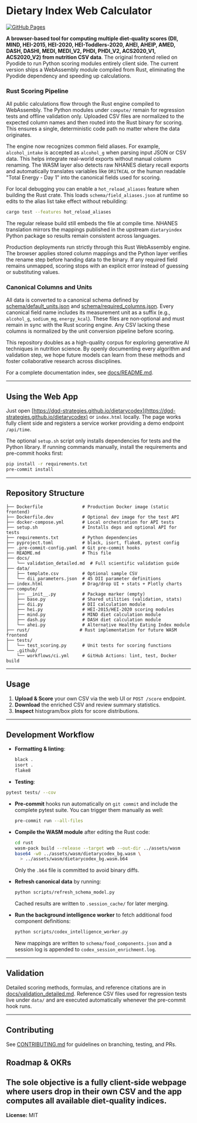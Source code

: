 # Dietary Index Web Calculator

[![GitHub Pages](https://img.shields.io/badge/view-online-blue)](https://dgd-strategies.github.io/dietarycodex/)

**A browser-based tool for computing multiple diet-quality scores (DII, MIND, HEI-2015, HEI-2020, HEI-Toddlers-2020, AHEI, AHEIP, AMED, DASH, DASHI, MEDI, MEDI_V2, PHDI, PHDI_V2, ACS2020_V1, ACS2020_V2) from nutrition CSV data**. The original frontend relied on Pyodide to run Python scoring modules entirely client side. The current version ships a WebAssembly module compiled from Rust, eliminating the Pyodide dependency and speeding up calculations.

### Rust Scoring Pipeline

All public calculations flow through the Rust engine compiled to WebAssembly. The
Python modules under `compute/` remain for regression tests and offline
validation only. Uploaded CSV files are normalized to the expected column names
and then routed into the Rust binary for scoring. This ensures a single,
deterministic code path no matter where the data originates.

The engine now recognizes common field aliases. For example,
`alcohol_intake` is accepted as `alcohol_g` when parsing input
JSON or CSV data. This helps integrate real-world exports without
manual column renaming.
The WASM layer also detects raw NHANES dietary recall exports and
automatically translates variables like `DR1TKCAL` or the human readable
"Total Energy - Day 1" into the canonical fields used for scoring.

For local debugging you can enable a `hot_reload_aliases` feature when
building the Rust crate. This loads `schema/field_aliases.json` at
runtime so edits to the alias list take effect without rebuilding:

```bash
cargo test --features hot_reload_aliases
```
The regular release build still embeds the file at compile time.
NHANES translation mirrors the mappings published in the upstream
`dietaryindex` Python package so results remain consistent across languages.

Production deployments run strictly through this Rust WebAssembly engine. The
browser applies stored column mappings and the Python layer verifies the rename
step before handing data to the binary. If any required field remains unmapped,
scoring stops with an explicit error instead of guessing or substituting values.

### Canonical Columns and Units

All data is converted to a canonical schema defined by
[schema/default_units.json](schema/default_units.json) and
[schema/required_columns.json](schema/required_columns.json).
Every canonical field name includes its measurement unit as a suffix
(e.g., `alcohol_g`, `sodium_mg`, `energy_kcal`). These files are
non‑optional and must remain in sync with the Rust scoring engine.
Any CSV lacking these columns is normalized by the unit conversion
pipeline before scoring.

This repository doubles as a high-quality corpus for exploring generative AI techniques in nutrition science. By openly documenting every algorithm and validation step, we hope future models can learn from these methods and foster collaborative research across disciplines.

For a complete documentation index, see [docs/README.md](docs/README.md).

---

## Using the Web App

Just open [https://dgd-strategies.github.io/dietarycodex](https://dgd-strategies.github.io/dietarycodex) or `index.html` locally. The page works fully client side and registers a service worker providing a demo endpoint `/api/time`.

The optional `setup.sh` script only installs dependencies for tests and the Python library.
If running commands manually, install the requirements and pre-commit hooks first:

```bash
pip install -r requirements.txt
pre-commit install
```

---

## Repository Structure

```
├── Dockerfile               # Production Docker image (static frontend)
├── Dockerfile.dev           # Optional dev image for the test API
├── docker-compose.yml       # Local orchestration for API tests
├── setup.sh                 # Installs deps and optional API for tests
├── requirements.txt         # Python dependencies
├── pyproject.toml           # black, isort, flake8, pytest config
├── .pre-commit-config.yaml  # Git pre-commit hooks
├── README.md                # This file
├── docs/
│   └── validation_detailed.md  # Full scientific validation guide
├── data/
│   ├── template.csv         # Optional sample CSV
│   └── dii_parameters.json  # 45 DII parameter definitions
├── index.html               # Drag/drop UI + stats + Plotly charts
├── compute/
│   ├── __init__.py          # Package marker (empty)
│   ├── base.py              # Shared utilities (validation, stats)
│   ├── dii.py               # DII calculation module
│   ├── hei.py               # HEI-2015/HEI-2020 scoring modules
│   ├── mind.py              # MIND diet calculation module
│   ├── dash.py              # DASH diet calculation module
│   └── ahei.py              # Alternative Healthy Eating Index module
├── rust/                   # Rust implementation for future WASM frontend
├── tests/
│   └── test_scoring.py      # Unit tests for scoring functions
└── .github/
    └── workflows/ci.yml     # GitHub Actions: lint, test, Docker build
```

---

## Usage

1. **Upload & Score** your own CSV via the web UI or `POST /score` endpoint.
2. **Download** the enriched CSV and review summary statistics.
3. **Inspect** histogram/box plots for score distributions.

---

## Development Workflow

- **Formatting & linting**:

  ```bash
  black .
  isort .
  flake8
  ```

- **Testing**:

```bash
pytest tests/ --cov
```

- **Pre-commit** hooks run automatically on `git commit` and include the
  complete pytest suite. You can trigger them manually as well:
  ```bash
  pre-commit run --all-files
  ```
- **Compile the WASM module** after editing the Rust code:
  ```bash
  cd rust
  wasm-pack build --release --target web --out-dir ../assets/wasm
  base64 -w0 ../assets/wasm/dietarycodex_bg.wasm \
    > ../assets/wasm/dietarycodex_bg.wasm.b64
  ```
  Only the `.b64` file is committed to avoid binary diffs.

- **Refresh canonical data** by running:
  ```bash
  python scripts/refresh_schema_model.py
  ```
  Cached results are written to `.session_cache/` for later merging.

- **Run the background intelligence worker** to fetch additional food component
  definitions:
  ```bash
  python scripts/codex_intelligence_worker.py
  ```
  New mappings are written to `schema/food_components.json` and a session log is
  appended to `codex_session_enrichment.log`.

---

## Validation

Detailed scoring methods, formulas, and reference citations are in [docs/validation_detailed.md](docs/validation_detailed.md). Reference CSV files used for regression tests live under `data/` and are executed automatically whenever the pre-commit hook runs.

---

## Contributing

See [CONTRIBUTING.md](CONTRIBUTING.md) for guidelines on branching, testing, and PRs.

## Roadmap & OKRs
The sole objective is a **fully client-side webpage** where users drop in their own CSV and the app computes all available diet-quality indices.
---

**License:** MIT
